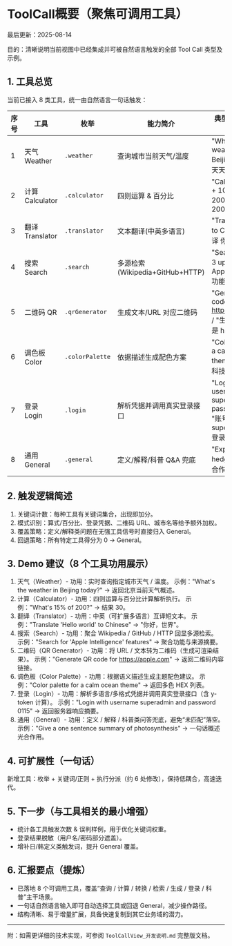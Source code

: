 # ToolCall概要（聚焦可调用工具）
最后更新：2025-08-14

目的：清晰说明当前视图中已经集成并可被自然语言触发的全部 Tool Call 类型及示例。

## 1. 工具总览
当前已接入 8 类工具，统一由自然语言一句话触发：

| 序号 | 工具 | 枚举 | 能力简介 | 典型触发示例（自然语言） | 关键触发词/特征 |
| ---- | ---- | ---- | -------- | ------------------------ | --------------- |
| 1 | 天气 Weather | `.weather` | 查询城市当前天气/温度 | "What's the weather in Beijing?" / "上海明天天气" | weather, 天气, temperature, 城市名 |
| 2 | 计算 Calculator | `.calculator` | 四则运算 & 百分比 | "Calculate 25 * 4 + 10" / "15% of 200" / "15%的200" | + - * / × ÷ % percent 百分比 |
| 3 | 翻译 Translator | `.translator` | 文本翻译(中英多语言) | "Translate 'Hello' to Chinese" / "翻译 你好 为英文" | translate, 翻译, 中文, 英文 |
| 4 | 搜索 Search | `.search` | 多源检索 (Wikipedia+GitHub+HTTP) | "Search for Llama 3 updates" / "搜索 Apple Intelligence 功能" | search, 搜索, find, lookup |
| 5 | 二维码 QR | `.qrGenerator` | 生成文本/URL 对应二维码 | "Generate QR code for https://apple.com" / "生成二维码 内容是 hello" | qr, qrcode, 二维码 (+ URL) |
| 6 | 调色板 Color | `.colorPalette` | 依据描述生成配色方案 | "Color palette for a calm ocean theme" / "生成一个科技蓝主题配色" | color, 颜色, palette, theme |
| 7 | 登录 Login | `.login` | 解析凭据并调用真实登录接口 | "Login with username superadmin and password 0115" / "账号跟密码分别为superadmin/0115, 登录" | login, 登录, 账号, 密码, username/password, u/p 斜杠 |
| 8 | 通用 General | `.general` | 定义/解释/科普 Q&A 兜底 | "Explain what a hedgehog is" / "光合作用一句话总结" | explain, define, 是什么, 概述, 总结 |

## 2. 触发逻辑简述
1. 关键词计数：每种工具有关键词集合，出现即加分。
2. 模式识别：算式/百分比、登录凭据、二维码 URL、城市名等给予额外加权。
3. 覆盖策略：定义/解释类问题在无强工具信号时直接归入 General。
4. 回退策略：所有特定工具得分为 0 → General。

## 3. Demo 建议（8 个工具功用展示）
1. 天气（Weather）- 功用：实时查询指定城市天气 / 温度。
	示例："What's the weather in Beijing today?" → 返回北京当前天气概述。
2. 计算（Calculator）- 功用：四则运算与百分比计算解析执行。
	示例："What's 15% of 200?" → 结果 30。
3. 翻译（Translator）- 功用：中英（可扩展多语言）互译短文本。
	示例："Translate 'Hello world' to Chinese" → "你好，世界"。
4. 搜索（Search）- 功用：聚合 Wikipedia / GitHub / HTTP 回显多源检索。
	示例："Search for 'Apple Intelligence' features" → 聚合功能与来源摘要。
5. 二维码（QR Generator）- 功用：将 URL / 文本转为二维码（生成可渲染结果）。
	示例："Generate QR code for https://apple.com" → 返回二维码内容链接。
6. 调色板（Color Palette）- 功用：根据语义描述生成主题配色建议。
	示例："Color palette for a calm ocean theme" → 返回多色 HEX 列表。
7. 登录（Login）- 功用：解析多语言/多格式凭据并调用真实登录接口（含 y-token 计算）。
	示例："Login with username superadmin and password 0115" → 返回服务器响应摘要。
8. 通用（General）- 功用：定义 / 解释 / 科普类问答兜底，避免“未匹配”落空。
	示例："Give a one sentence summary of photosynthesis" → 一句话概述光合作用。

## 4. 可扩展性（一句话）
新增工具：枚举 + 关键词/正则 + 执行分派（约 6 处修改），保持低耦合，高速迭代。

## 5. 下一步（与工具相关的最小增强）
- 统计各工具触发次数 & 误判样例，用于优化关键词权重。
- 登录结果脱敏（用户名/密码部分遮盖）。
- 增补日/韩定义类触发词，提升 General 覆盖。

## 6. 汇报要点（提炼）
- 已落地 8 个可调用工具，覆盖“查询 / 计算 / 转换 / 检索 / 生成 / 登录 / 科普”主干场景。
- 一句话自然语言输入即可自动选择工具或回退 General，减少操作路径。
- 结构清晰、易于增量扩展，具备快速复制到其它业务域的潜力。

---
附：如需更详细的技术实现，可参阅 `ToolCallView_开发说明.md` 完整版文档。

